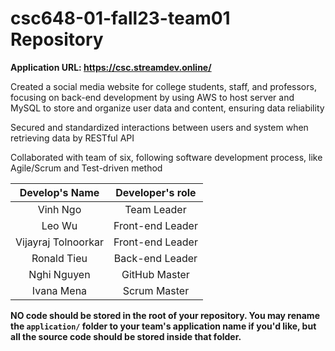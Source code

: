 # csc648-01-fall23-team01 Repository

**Application URL: <https://csc.streamdev.online/>**

Created a social media website for college students, staff, and professors, focusing on back-end development by using AWS to host 
server and MySQL to store and organize user data and content, ensuring data reliability 

Secured and standardized interactions between users and system when retrieving data by RESTful API 

Collaborated with team of six, following software development process, like Agile/Scrum and Test-driven method 

|    Develop's Name     |   Developer's role   |
| :----------------:  |:----------------: |
|   Vinh Ngo          |     Team Leader     |
|   Leo Wu            | Front-end Leader  |
| Vijayraj Tolnoorkar |  Front-end Leader  |
|   Ronald Tieu       |   Back-end Leader   |
|   Nghi Nguyen       |  GitHub Master    |
|   Ivana Mena        | Scrum Master    |

**NO code should be stored in the root of your repository. You may rename the
`application/` folder to your team's application name if you'd like, but all the
source code should be stored inside that folder.**

